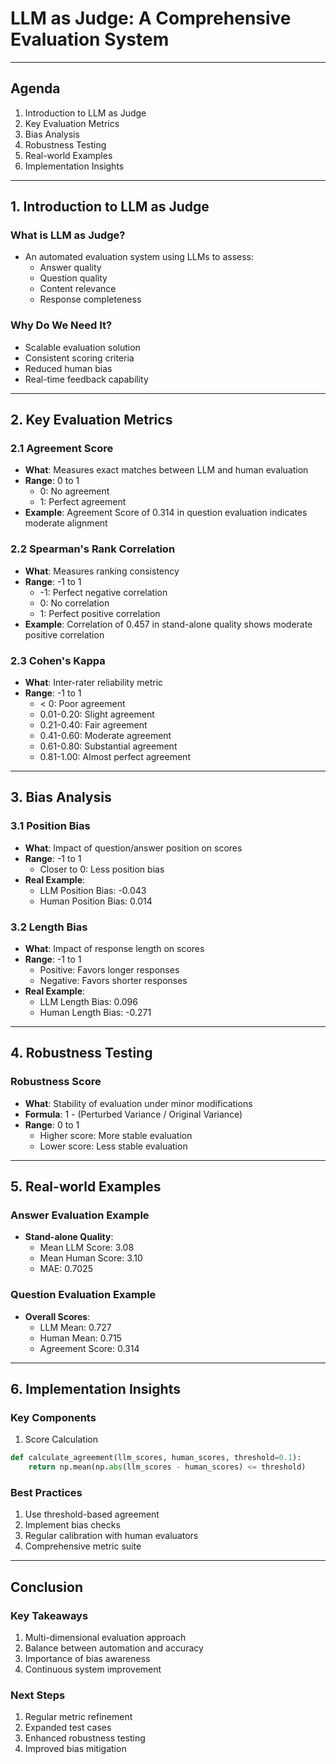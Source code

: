# LLM as Judge: A Comprehensive Evaluation System
---

## Agenda

1. Introduction to LLM as Judge
2. Key Evaluation Metrics
3. Bias Analysis
4. Robustness Testing
5. Real-world Examples
6. Implementation Insights

---

## 1. Introduction to LLM as Judge

### What is LLM as Judge?
- An automated evaluation system using LLMs to assess:
  - Answer quality
  - Question quality
  - Content relevance
  - Response completeness

### Why Do We Need It?
- Scalable evaluation solution
- Consistent scoring criteria
- Reduced human bias
- Real-time feedback capability

---

## 2. Key Evaluation Metrics

### 2.1 Agreement Score
- **What**: Measures exact matches between LLM and human evaluation
- **Range**: 0 to 1
  - 0: No agreement
  - 1: Perfect agreement
- **Example**: Agreement Score of 0.314 in question evaluation indicates moderate alignment

### 2.2 Spearman's Rank Correlation
- **What**: Measures ranking consistency
- **Range**: -1 to 1
  - -1: Perfect negative correlation
  - 0: No correlation
  - 1: Perfect positive correlation
- **Example**: Correlation of 0.457 in stand-alone quality shows moderate positive correlation

### 2.3 Cohen's Kappa
- **What**: Inter-rater reliability metric
- **Range**: -1 to 1
  - < 0: Poor agreement
  - 0.01-0.20: Slight agreement
  - 0.21-0.40: Fair agreement
  - 0.41-0.60: Moderate agreement
  - 0.61-0.80: Substantial agreement
  - 0.81-1.00: Almost perfect agreement

---

## 3. Bias Analysis

### 3.1 Position Bias
- **What**: Impact of question/answer position on scores
- **Range**: -1 to 1
  - Closer to 0: Less position bias
- **Real Example**: 
  - LLM Position Bias: -0.043
  - Human Position Bias: 0.014

### 3.2 Length Bias
- **What**: Impact of response length on scores
- **Range**: -1 to 1
  - Positive: Favors longer responses
  - Negative: Favors shorter responses
- **Real Example**:
  - LLM Length Bias: 0.096
  - Human Length Bias: -0.271

---

## 4. Robustness Testing

### Robustness Score
- **What**: Stability of evaluation under minor modifications
- **Formula**: 1 - (Perturbed Variance / Original Variance)
- **Range**: 0 to 1
  - Higher score: More stable evaluation
  - Lower score: Less stable evaluation

---

## 5. Real-world Examples

### Answer Evaluation Example
- **Stand-alone Quality**:
  - Mean LLM Score: 3.08
  - Mean Human Score: 3.10
  - MAE: 0.7025

### Question Evaluation Example
- **Overall Scores**:
  - LLM Mean: 0.727
  - Human Mean: 0.715
  - Agreement Score: 0.314

---

## 6. Implementation Insights

### Key Components
1. Score Calculation
```python
def calculate_agreement(llm_scores, human_scores, threshold=0.1):
    return np.mean(np.abs(llm_scores - human_scores) <= threshold)
```

### Best Practices
1. Use threshold-based agreement
2. Implement bias checks
3. Regular calibration with human evaluators
4. Comprehensive metric suite

---

## Conclusion

### Key Takeaways
1. Multi-dimensional evaluation approach
2. Balance between automation and accuracy
3. Importance of bias awareness
4. Continuous system improvement

### Next Steps
1. Regular metric refinement
2. Expanded test cases
3. Enhanced robustness testing
4. Improved bias mitigation 